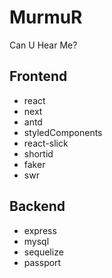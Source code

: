 # MurmuR

Can U Hear Me?

## Frontend

- react
- next
- antd
- styledComponents
- react-slick
- shortid
- faker
- swr

## Backend

- express
- mysql
- sequelize
- passport
